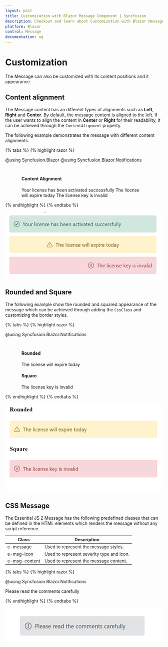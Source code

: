 ```yaml
---
layout: post
title: Customization with Blazor Message Component | Syncfusion
description: Checkout and learn about Customization with Blazor Message component in Blazor Server App and Blazor WebAssembly App.
platform: Blazor
control: Message
documentation: ug
---
```


# Customization

The Message can also be customized with its content positions and it appearance.

## Content alignment

The Message content has an different types of alignments such as **Left**, **Right** and **Center**. By default, the message content is aligned to the left. If the user wants to align the content in **Center** or **Right** for their readability, it can be achieved through the `ContentAlignment` property.

The following example demonstrates the message with different content alignments.

{% tabs %}
{% highlight razor %}

@using Syncfusion.Blazor
@using Syncfusion.Blazor.Notifications

<div class="msg-custom-section">
  <div class="content-section">
    <h4>Content Alignment</h4>
    <SfMessage Severity="MessageSeverity.Success">Your license has been activated successfully</SfMessage>
    <SfMessage Severity="MessageSeverity.Warning" ContentAlignment="HorizontalAlign.Center">The license will expire today</SfMessage>
    <SfMessage Severity="MessageSeverity.Error" ContentAlignment="HorizontalAlign.Right">The license key is invalid</SfMessage>
  </div>
</div>
<style>
  .msg-custom-section .content-section {
    margin: 0 auto;
    max-width: 400px;
    padding-top: 10px;
  }

  .msg-custom-section .e-message {
    margin: 10px 0;
  }
</style>
    
{% endhighlight %}
{% endtabs %}

![Message Content Alignment](./images/message-content-alignment.png)

## Rounded and Square

The following example show the rounded and squared appearance of the message which can be achieved through adding the `CssClass` and customizing the border styles.

{% tabs %}
{% highlight razor %}

@using Syncfusion.Blazor.Notifications

<div class="msg-custom-section">
  <div class="content-section">
  <h4>Rounded</h4>
    <SfMessage Severity="MessageSeverity.Warning" ContentAlignment="HorizontalAlign.Center" CssClass="rounded">The license will expire today</SfMessage>
    <h4>Square</h4>
    <SfMessage Severity="MessageSeverity.Error" ContentAlignment="HorizontalAlign.Right" CssClass="square">The license key is invalid</SfMessage>
  </div>
</div>
<style>
  .msg-custom-section .content-section {
    margin: 0 auto;
    max-width: 400px;
    padding-top: 10px;
  }

  .msg-custom-section .e-message {
    margin: 10px 0;
  }

  .msg-custom-section .e-message.rounded {
    border-radius: 5px;
  }

  .msg-custom-section .e-message.square {
    border-radius: 1px;
  }
</style>
    
{% endhighlight %}
{% endtabs %}

![Message Custom Appearance](./images/message-rounded-square.png)

## CSS Message

The Essential JS 2 Message has the following predefined classes that can be defined in the HTML elements which renders the message without any script reference.

| Class | Description |
| -------- | -------- |
| e-message | Used to represent the message styles. |
| e-msg-icon | Used to represent severity type and icon. |
| e-msg-content |  Used to represent the message content. |

{% tabs %}
{% highlight razor %}

@using Syncfusion.Blazor.Notifications

<div class="msg-default">
    <div id="msg" class="e-message" role="alert">
      <span class="e-msg-icon"></span>
      <div class="e-msg-content">Please read the comments carefully</div>
    </div>
  </div>
<style>
  .msg-custom-section .content-section {
    margin: 0 auto;
    max-width: 400px;
    padding-top: 10px;
  }

  .msg-custom-section .e-message {
    margin: 10px 0;
  }

  .msg-custom-section .e-message.rounded {
    border-radius: 5px;
  }

  .msg-custom-section .e-message.square {
    border-radius: 1px;
  }
</style>
    
{% endhighlight %}
{% endtabs %}

![Blazor Message Component](./images/message-default.PNG)